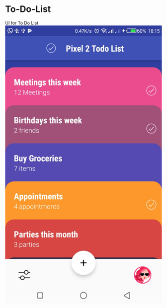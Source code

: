 # To-Do-List
UI for To Do List
![alt text](https://github.com/CodeGenes/To-Do-List/blob/master/art/ui.jpg)
